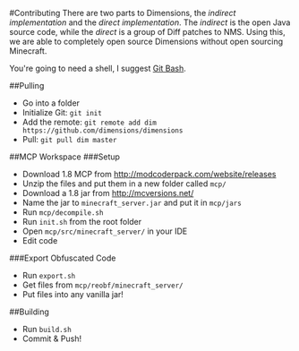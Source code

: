 #Contributing
There are two parts to Dimensions, the *indirect implementation* and the *direct implementation*. The *indirect* is the open Java source code, while the *direct* is a group of Diff patches to NMS. Using this, we are able to completely open source Dimensions without open sourcing Minecraft.

You're going to need a shell, I suggest [Git Bash](http://git-scm.com/downloads).

##Pulling
* Go into a folder
* Initialize Git: `git init`
* Add the remote: `git remote add dim https://github.com/dimensions/dimensions`
* Pull: `git pull dim master`


##MCP Workspace
###Setup
* Download 1.8 MCP from http://modcoderpack.com/website/releases
* Unzip the files and put them in a new folder called `mcp/`
* Download a 1.8 jar from http://mcversions.net/
* Name the jar to `minecraft_server.jar` and put it in `mcp/jars`
* Run `mcp/decompile.sh`
* Run `init.sh` from the root folder
* Open `mcp/src/minecraft_server/` in your IDE
* Edit code

###Export Obfuscated Code
* Run `export.sh`
* Get files from `mcp/reobf/minecraft_server/`
* Put files into any vanilla jar!

##Building
* Run `build.sh`
* Commit & Push!

